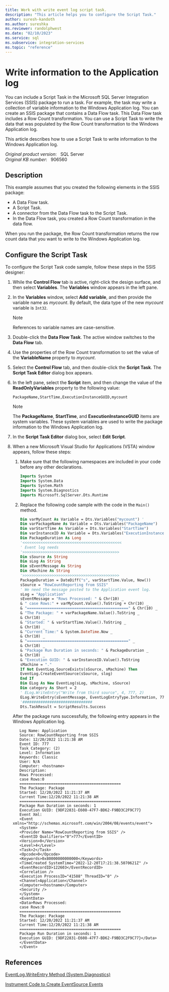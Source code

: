 ```yaml
---
title: Work with write event log script task.
description: "This article helps you to configure the Script Task."
author: suresh-kandoth
ms.author: sureshka
ms.reviewer: randolphwest
ms.date: "02/10/2023"
ms.service: sql
ms.subservice: integration-services
ms.topic: "reference"
---
```


# Write information to the Application log

You can include a Script Task in the Microsoft SQL Server Integration Services (SSIS) package to run a task. For example, the task may write a collection of variable information to the Windows Application log. You can create an SSIS package that contains a Data Flow task. This Data Flow task includes a Row Count transformation. You can use a Script Task to write the data that was populated by the Row Count transformation to the Windows Application log.

This article describes how to use a Script Task to write information to the Windows Application log.

_Original product version_: &nbsp; SQL Server  
_Original KB number_: &nbsp; 906560

## Description

This example assumes that you created the following elements in the SSIS package:

- A Data Flow task.
- A Script Task.
- A connector from the Data Flow task to the Script Task.
- In the Data Flow task, you created a Row Count transformation in the data flow.

When you run the package, the Row Count transformation returns the row count data that you want to write to the Windows Application log.

## Configure the Script Task

To configure the Script Task code sample, follow these steps in the SSIS designer:

1. While the **Control Flow** tab is active, right-click the design surface, and then select **Variables**. The **Variables** window appears in the left pane.

1. In the **Variables** window, select **Add variable**, and then provide the variable name as *mycount*. By default, the data type of the new *mycount* variable is `Int32`.

      > [!NOTE]
      > References to variable names are case-sensitive.

1. Double-click the **Data Flow Task**. The active window switches to the **Data Flow** tab.

1. Use the properties of the Row Count transformation to set the value of the **VariableName** property to *mycount*.

1. Select the **Control Flow** tab, and then double-click the **Script Task**. The **Script Task Editor** dialog box appears.

1. In the left pane, select the **Script** item, and then change the value of the **ReadOnlyVariables** property to the following value:

    `PackageName,StartTime,ExecutionInstanceGUID,mycount`

    > [!NOTE]
    > The **PackageName**, **StartTime**, and **ExecutionInstanceGUID** items are system variables. These system variables are used to write the package information to the Windows Application log.

1. In the **Script Task Editor** dialog box, select **Edit Script**.

1. When a new Microsoft Visual Studio for Applications (VSTA) window appears, follow these steps:

    1. Make sure that the following namespaces are included in your code before any other declarations.

        ```vb
        Imports System 
        Imports System.Data
        Imports System.Math
        Imports System.Diagnostics
        Imports Microsoft.SqlServer.Dts.Runtime
        ```

    1. Replace the following code sample with the code in the `Main()` method.

        ```vb
        Dim varMyCount As Variable = Dts.Variables("mycount") '
        Dim varPackageName As Variable = Dts.Variables("PackageName")
        Dim varStartTime As Variable = Dts.Variables("StartTime")
        Dim varInstanceID As Variable = Dts.Variables("ExecutionInstanceGUID")
        Dim PackageDuration As Long
        '<<<<<<<<<<<<<<<<<<<<<<<<<<<<<<<<<<<<<<<<<<<<
        ' Event log needs
        '>>>>>>>>>>>>>>>>>>>>>>>>>>>>>>>>>>>>>>>>>>>
        Dim sSource As String
        Dim sLog As String
        Dim sEventMessage As String
        Dim sMachine As String
        '>>>>>>>>>>>>>>>>>>>>>>>>>>>>>>>>>>>>>>>>>>>
        PackageDuration = DateDiff("s", varStartTime.Value, Now())
        sSource = "RowCountReporting from SSIS"
        ' We need the message posted to the Application event log.
        sLog = "Application"
        sEventMessage = "Rows Processed: " & Chr(10) _
        & " case Rows:" + varMyCount.Value().ToString + Chr(10) _
        & "=============================================" & Chr(10) _
        & "The Package: " + varPackageName.Value().ToString _
        & Chr(10) _
        & "Started: " & varStartTime.Value().ToString _
        & Chr(10) _
        & "Current Time:" & System.DateTime.Now _
        & Chr(10) _
        & "=============================================" _
        & Chr(10) _
        & "Package Run Duration in seconds: " & PackageDuration _
        & Chr(10) _
        & "Execution GUID: " & varInstanceID.Value().ToString
        sMachine = "."
        If Not EventLog.SourceExists(sSource, sMachine) Then
        EventLog.CreateEventSource(sSource, slog)
        End If
        Dim ELog As New EventLog(sLog, sMachine, sSource)
        Dim category As Short = 2
        ' ELog.WriteEntry("Write from third source", 4, 777, 2)
        ELog.WriteEntry(sEventMessage, EventLogEntryType.Information, 777, category)
        '###############################
        Dts.TaskResult = ScriptResults.Success
        ```

    After the package runs successfully, the following entry appears in the Windows Application log.

     ```output
        Log Name: Application
        Source: RowCountReporting from SSIS
        Date: 12/20/2022 11:21:38 AM
        Event ID: 777
        Task Category: (2)
        Level: Information
        Keywords: Classic
        User: N/A
        Computer: <hostname>
        Description:
        Rows Processed:
        case Rows:0
        =============================================
        The Package: Package
        Started: 12/20/2022 11:21:37 AM
        Current Time:12/20/2022 11:21:38 AM
        =============================================
        Package Run Duration in seconds: 1
        Execution GUID: {9DF22831-E608-47F7-BD62-F9BD3C2F9C77}
        Event Xml:
        <Event xmlns="http://schemas.microsoft.com/win/2004/08/events/event">
        <System>
        <Provider Name="RowCountReporting from SSIS" />
        <EventID Qualifiers="0">777</EventID>
        <Version>0</Version>
        <Level>4</Level>
        <Task>2</Task>
        <Opcode>0</Opcode>
        <Keywords>0x80000000000000</Keywords>
        <TimeCreated SystemTime="2022-12-20T17:21:38.5070621Z" />
        <EventRecordID>122603</EventRecordID>
        <Correlation />
        <Execution ProcessID="41588" ThreadID="0" />
        <Channel>Application</Channel>
        <Computer><hostname>/Computer>
        <Security />
        </System>
        <EventData>
        <Data>Rows Processed:
        case Rows:0
        =============================================
        The Package: Package
        Started: 12/20/2022 11:21:37 AM
        Current Time:12/20/2022 11:21:38 AM
        =============================================
        Package Run Duration in seconds: 1
        Execution GUID: {9DF22831-E608-47F7-BD62-F9BD3C2F9C77}</Data>
        </EventData>
        </Event>
    ```

## References

[EventLog.WriteEntry Method (System.Diagnostics)](/dotnet/api/system.diagnostics.eventlog.writeentry?view=windowsdesktop-7.0&preserve-view=true)

[Instrument Code to Create EventSource Events](/dotnet/core/diagnostics/eventsource-instrumentation)
